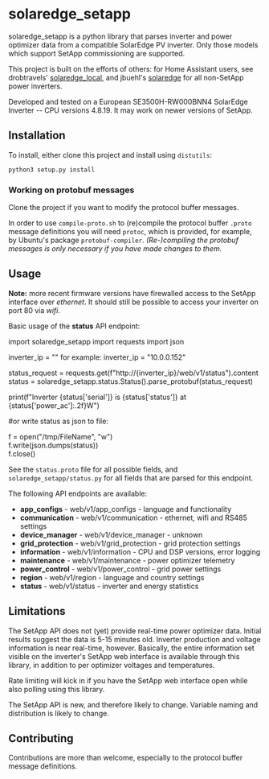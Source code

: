 # solaredge_setapp

solaredge_setapp is a python library that parses inverter and power optimizer data from a compatible SolarEdge PV inverter. Only those models which support SetApp commissioning are supported.

This project is built on the efforts of others: for Home Assistant users, see drobtravels' <a href="https://github.com/drobtravels/solaredge-local">solaredge_local</a>, and jbuehl's <a href="https://github.com/jbuehl/solaredge">solaredge</a> for all non-SetApp power inverters.

Developed and tested on a European SE3500H-RW000BNN4 SolarEdge Inverter -- CPU versions 4.8.19. It may work on newer versions of SetApp.

## Installation

To install, either clone this project and install using `distutils`:

```python3 setup.py install```

### Working on protobuf messages

Clone the project if you want to modify the protocol buffer messages.

In order to use `compile-proto.sh` to (re)compile the protocol buffer `.proto` message definitions you will need `protoc`, which is provided, for example, by Ubuntu's package `protobuf-compiler`. *(Re-)compiling the protobuf messages is only necessary if you have made changes to them.*

## Usage

**Note:** more recent firmware versions have firewalled access to the SetApp interface over *ethernet*. It should still be possible to access your inverter on port 80 via *wifi*.

Basic usage of the **status** API endpoint:



import solaredge_setapp
import requests
import json

inverter_ip = "<your inverter IP address>"
for example:
inverter_ip = "10.0.0.152"

status_request = requests.get(f"http://{inverter_ip}/web/v1/status").content<br>
status = solaredge_setapp.status.Status().parse_protobuf(status_request)

print(f"Inverter {status['serial']} is {status['status']} at {status['power_ac']:.2f}W")

#or write status as json to file:

f = open("/tmp/FileName", "w")<br>
f.write(json.dumps(status))<br>
f.close()




See the `status.proto` file for all possible fields, and `solaredge_setapp/status.py`  for all fields that are parsed for this endpoint.

The following API endpoints are available:

* **app_configs** - web/v1/app_configs - language and functionality
* **communication** - web/v1/communication - ethernet, wifi and RS485 settings
* **device_manager** - web/v1/device_manager - unknown
* **grid_protection** - web/v1/grid_protection - grid protection settings
* **information** - web/v1/information - CPU and DSP versions, error logging
* **maintenance** - web/v1/maintenance - power optimizer telemetry
* **power_control** - web/v1/power_control - grid power settings
* **region** - web/v1/region - language and country settings
* **status** - web/v1/status - inverter and energy statistics

## Limitations

The SetApp API does not (yet) provide real-time power optimizer data. Initial results suggest the data is 5-15 minutes old. Inverter production and voltage information is near real-time, however. Basically, the entire information set visible on the inverter's SetApp web interface is available through this library, in addition to per optimizer voltages and temperatures.

Rate limiting will kick in if you have the SetApp web interface open while also polling using this library.

The SetApp API is new, and therefore likely to change. Variable naming and distribution is likely to change.

## Contributing

Contributions are more than welcome, especially to the protocol buffer message definitions.
